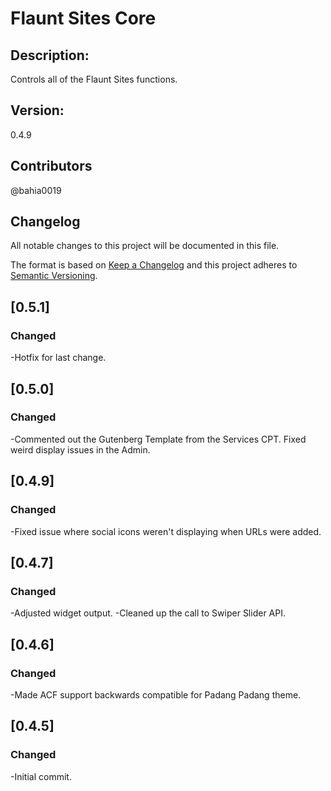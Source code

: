 # Flaunt Sites Core

## Description:

Controls all of the Flaunt Sites functions.

## Version:

0.4.9

## Contributors

@bahia0019

## Changelog

All notable changes to this project will be documented in this file.

The format is based on [Keep a Changelog](http://keepachangelog.com/en/1.0.0/)
and this project adheres to [Semantic Versioning](http://semver.org/spec/v2.0.0.html).

## [0.5.1]

### Changed

-Hotfix for last change.

## [0.5.0]

### Changed

-Commented out the Gutenberg Template from the Services CPT. Fixed weird display issues in the Admin.

## [0.4.9]

### Changed

-Fixed issue where social icons weren't displaying when URLs were added.

## [0.4.7]

### Changed

-Adjusted widget output.
-Cleaned up the call to Swiper Slider API.

## [0.4.6]

### Changed

-Made ACF support backwards compatible for Padang Padang theme.

## [0.4.5]

### Changed

-Initial commit.
